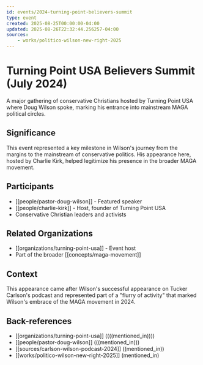 ```yaml
---
id: events/2024-turning-point-believers-summit
type: event
created: 2025-08-25T00:00:00-04:00
updated: 2025-08-26T22:32:44.256257-04:00
sources:
    - works/politico-wilson-new-right-2025
---
```


# Turning Point USA Believers Summit (July 2024)

A major gathering of conservative Christians hosted by Turning Point USA where Doug Wilson spoke, marking his entrance into mainstream MAGA political circles.

## Significance

This event represented a key milestone in Wilson's journey from the margins to the mainstream of conservative politics. His appearance here, hosted by Charlie Kirk, helped legitimize his presence in the broader MAGA movement.

## Participants

- [[people/pastor-doug-wilson]] - Featured speaker
- [[people/charlie-kirk]] - Host, founder of Turning Point USA
- Conservative Christian leaders and activists

## Related Organizations

- [[organizations/turning-point-usa]] - Event host
- Part of the broader [[concepts/maga-movement]]

## Context

This appearance came after Wilson's successful appearance on Tucker Carlson's podcast and represented part of a "flurry of activity" that marked Wilson's embrace of the MAGA movement in 2024.

## Back-references
<!-- Auto-maintained by the system -->
- [[organizations/turning-point-usa]] ((((mentioned_in))))
- [[people/pastor-doug-wilson]] (((mentioned_in)))
- [[sources/carlson-wilson-podcast-2024]] ((mentioned_in))
- [[works/politico-wilson-new-right-2025]] (mentioned_in)

